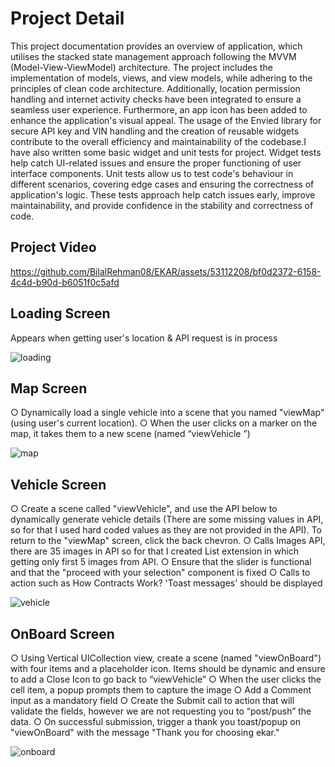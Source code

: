 # Project Detail

This project documentation provides an overview of application, which utilises the stacked state management approach following the MVVM (Model-View-ViewModel) architecture. The project includes the implementation of models, views, and view models, while adhering to the principles of clean code architecture. Additionally, location permission handling and internet activity checks have been integrated to ensure a seamless user experience. Furthermore, an app icon has been added to enhance the application's visual appeal. The usage of the Envied library for secure API key and VIN handling and the creation of reusable widgets contribute to the overall efficiency and maintainability of the codebase.I have also written some basic widget and unit tests for project. Widget tests help catch UI-related issues and ensure the proper functioning of user interface components. Unit tests allow us to test code's behaviour in different scenarios, covering edge cases and ensuring the correctness of  application's logic. These tests approach help catch issues early, improve maintainability, and provide confidence in the stability and correctness of code. 

## Project Video

https://github.com/BilalRehman08/EKAR/assets/53112208/bf0d2372-6158-4c4d-b90d-b6051f0c5afd

## Loading Screen

Appears when getting user's location & API request is in process

![loading](https://github.com/BilalRehman08/EKAR/assets/53112208/3a8815d0-244a-4f26-b3ed-bd9e661b8e1a)

## Map Screen

○ Dynamically load a single vehicle into a scene that you named "viewMap" (using user's current location).
○ When the user clicks on a marker on the map, it takes them to a new scene
(named “viewVehicle ”)

![map](https://github.com/BilalRehman08/EKAR/assets/53112208/a4e4d85c-0091-428e-b295-15c604e95f46)

## Vehicle Screen

○ Create a scene called "viewVehicle", and use the API below to dynamically
generate vehicle details (There are some missing values in API, so for that I used hard coded values as they are not provided in the API). To return to the "viewMap" screen, click the back
chevron.
○ Calls Images API, there are 35 images in API so for that I created List extension in which getting only first 5 images from API.
○ Ensure that the slider is functional and that the "proceed with your selection"
component is fixed
○ Calls to action such as How Contracts Work? 'Toast messages' should be
displayed

![vehicle](https://github.com/BilalRehman08/EKAR/assets/53112208/18f7be78-8816-413d-9999-a0f958465e7b)

## OnBoard Screen

○ Using Vertical UICollection view, create a scene (named "viewOnBoard") with
four items and a placeholder icon. Items should be dynamic and ensure to
add a Close Icon to go back to “viewVehicle”
○ When the user clicks the cell item, a popup prompts them to capture the
image
○ Add a Comment input as a mandatory field
○ Create the Submit call to action that will validate the fields, however we are
not requesting you to “post/push” the data.
○ On successful submission, trigger a thank you toast/popup on "viewOnBoard"
with the message "Thank you for choosing ekar."

![onboard](https://github.com/BilalRehman08/EKAR/assets/53112208/6b3b87ef-2fb1-4dd1-b13b-3a3612aa671e)






